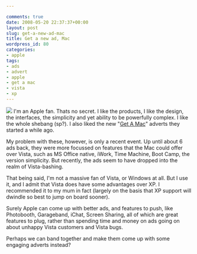 ```yaml
---

comments: true
date: 2008-05-20 22:37:37+00:00
layout: post
slug: get-a-new-ad-mac
title: Get a new ad, Mac
wordpress_id: 80
categories:
- apple
tags:
- ads
- advert
- apple
- get a mac
- vista
- xp
---
```


![](http://static.squarespace.com/static/50fbdd03e4b09c7c8a79f7ae/50fbdd87e4b075d7a3c11a69/50fbdd87e4b075d7a3c11a98/1211323273000/picture-1.jpg?format=original)
I'm an Apple fan. Thats no secret. I like the products, I like the design, the interfaces, the simplicity and yet ability to be powerfully complex. I like the whole shebang (sp?). I also liked the new "[Get A Mac](http://www.apple.com/getamac/ads/)" adverts they started a while ago.




My problem with these, however, is only a recent event. Up until about 6 ads back, they were more focussed on features that the Mac could offer over Vista, such as MS Office native, iWork, Time Machine, Boot Camp, the version simplicity. But recently, the ads seem to have dropped into the realm of Vista-bashing.




That being said, I'm not a massive fan of Vista, or Windows at all. But I use it, and I admit that Vista does have some advantages over XP. I recommended it to my mum in fact (largely on the basis that XP support will dwindle so best to jump on board sooner). 




Surely Apple can come up with better ads, and features to push, like Photobooth, Garageband, iChat, Screen Sharing, all of which are great features to plug, rather than spending time and money on ads going on about unhappy Vista customers and Vista bugs.




Perhaps we can band together and make them come up with some engaging adverts instead?
